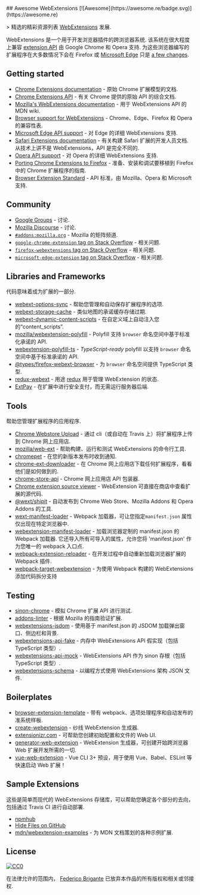 <div class="github-widget" data-repo="fregante/Awesome-WebExtensions"></div>
<script async src="https://pagead2.googlesyndication.com/pagead/js/adsbygoogle.js"></script><ins class="adsbygoogle" style="display:block" data-ad-client="ca-pub-6890694312814945" data-ad-slot="5473692530" data-ad-format="auto"  data-full-width-responsive="true"></ins><script>(adsbygoogle = window.adsbygoogle || []).push({});</script>
## Awesome WebExtensions [![Awesome](https://awesome.re/badge.svg)](https://awesome.re)

&gt; 精选的精彩资源列表 [WebExtensions](https://developer.mozilla.org/en-US/Add-ons/WebExtensions) 发展.

 WebExtensions 是一个用于开发浏览器插件的跨浏览器系统. 该系统在很大程度上兼容 [extension API](https://developer.chrome.com/extensions) 由 Google Chrome 和 Opera 支持. 为这些浏览器编写的扩展程序在大多数情况下会在 Firefox 或 [Microsoft Edge](https://developer.microsoft.com/en-us/microsoft-edge/platform/documentation/extensions/) 只是 [a few changes](https://developer.mozilla.org/en-US/Add-ons/WebExtensions/Porting_a_Google_Chrome_extension).



## Getting started

- [Chrome Extensions documentation](https://developer.chrome.com/extensions) - 原始 Chrome 扩展模型的文档.
- [Chrome Extensions API](https://developer.chrome.com/extensions/api_index) - 有关 Chrome 提供的原始 API 的综合文档.
- [Mozilla's WebExtensions documentation](https://developer.mozilla.org/en-US/Add-ons/WebExtensions) - 用于 WebExtensions API 的 MDN wiki.
- [Browser support for WebExtensions](https://developer.mozilla.org/en-US/Add-ons/WebExtensions/Browser_support_for_JavaScript_APIs) - Chrome、Edge、Firefox 和 Opera 的兼容性表.
- [Microsoft Edge API support](https://docs.microsoft.com/en-us/microsoft-edge/extensions/api-support/extension-api-roadmap) - 对 Edge 的详细 WebExtensions 支持.
- [Safari Extensions documentation](https://developer.apple.com/safari/extensions/)  - 有关构建 Safari 扩展的开发人员文档. 从技术上讲不是 WebExtensions，API 是完全不同的.
- [Opera API support](https://dev.opera.com/extensions/apis/) - 对 Opera 的详细 WebExtensions 支持.
- [Porting Chrome Extensions to Firefox](https://hacks.mozilla.org/2015/10/porting-chrome-extensions-to-firefox-with-webextensions/) - 准备、安装和调试要移植到 Firefox 中的 Chrome 扩展程序的指南.
- [Browser Extension Standard](https://browserext.github.io/browserext/) - API 标准，由 Mozilla、Opera 和 Microsoft 支持.

## Community

- [Google Groups](https://groups.google.com/a/chromium.org/forum/#!forum/chromium-extensions) - 讨论.
- [Mozilla Discourse](https://discourse.mozilla.org/c/add-ons) - 讨论.
- [`#addons:mozilla.org`](https://matrix.to/#/#addons:mozilla.org) - Mozilla 的矩阵频道.
- [`google-chrome-extension` tag on Stack Overflow](https://stackoverflow.com/questions/tagged/google-chrome-extension) - 相关问题.
- [`firefox-webextensions` tag on Stack Overflow](https://stackoverflow.com/questions/tagged/firefox-webextensions) - 相关问题.
- [`microsoft-edge-extension` tag on Stack Overflow](https://stackoverflow.com/questions/tagged/microsoft-edge-extension) - 相关问题.

## Libraries and Frameworks

代码意味着成为扩展的一部分.

- [webext-options-sync](https://github.com/fregante/webext-options-sync) - 帮助您管理和自动保存扩展程序的选项.
- [webext-storage-cache](https://github.com/fregante/webext-storage-cache) - 类似地图的承诺缓存存储过期.
- [webext-dynamic-content-scripts](https://github.com/fregante/webext-dynamic-content-scripts) - 在自定义域上自动注入您的“content_scripts”.
- [mozilla/webextension-polyfill](https://github.com/mozilla/webextension-polyfill) - Polyfill 支持 `browser` 命名空间中基于标准化承诺的 API.
- [webextension-polyfill-ts](https://github.com/Lusito/webextension-polyfill-ts) - *TypeScript-ready* polyfill 以支持 `browser` 命名空间中基于标准承诺的 API.
- [@types/firefox-webext-browser](https://www.npmjs.com/package/@types/firefox-webext-browser) - 为 `browser` 命名空间提供 TypeScript 类型.
- [redux-webext](https://github.com/ivantsov/redux-webext) - 用途 [redux](https://github.com/reactjs/redux) 用于管理 WebExtension 的状态.
- [ExtPay](https://github.com/Glench/ExtPay) - 在扩展中进行安全支付，而无需运行服务器后端.

## Tools

帮助您管理扩展程序的应用程序.

- [Chrome Webstore Upload](https://github.com/DrewML/chrome-webstore-upload-cli) - 通过 cli（或自动在 Travis 上）将扩展程序上传到 Chrome 网上应用店.
- [mozilla/web-ext](https://github.com/mozilla/web-ext) - 帮助构建、运行和测试 WebExtensions 的命令行工具.
- [chromepet](https://github.com/ZenHubIO/chromepet) - 在您的新版本发布时收到通知.
- [chrome-ext-downloader](https://github.com/jiripospisil/chrome-ext-downloader) - 在 Chrome 网上应用店下载任何扩展程序，看看他们是如何做到的.
- [chrome-store-api](https://github.com/acvetkov/chrome-store-api) - Chrome 网上应用店 API 包装器.
- [Chrome extension source viewer](https://github.com/Rob--W/crxviewer) - WebExtension 可直接在商店中查看扩展的源代码.
- [@wext/shipit](https://github.com/LinusU/wext-shipit) - 自动发布到 Chrome Web Store、Mozilla Addons 和 Opera Addons 的工具.
- [wext-manifest-loader](https://github.com/abhijithvijayan/wext-manifest-loader) - Webpack 加载器，可让您指定`manifest.json` 属性仅出现在特定浏览器中.
- [webextension-manifest-loader](https://github.com/jsmnbom/webextension-manifest-loader)  - 加载浏览器定制的 manifest.json 的 Webpack 加载器. 它还导入所有可导入的属性，允许您将 &#39;manifest.json&#39; 作为您唯一的 webpack 入口点.
- [webpack-extension-reloader](https://github.com/rubenspgcavalcante/webpack-extension-reloader) - 在开发过程中自动重新加载浏览器扩展的 Webpack 插件.
- [webpack-target-webextension](https://github.com/awesome-webextension/webpack-target-webextension) - 为使用 Webpack 构建的 WebExtensions 添加代码拆分支持

## Testing

- [sinon-chrome](https://github.com/acvetkov/sinon-chrome) - 模拟 Chrome 扩展 API 进行测试.
- [addons-linter](https://github.com/mozilla/addons-linter) - 根据 Mozilla 的指南验证扩展.
- [webextensions-jsdom](https://github.com/stoically/webextensions-jsdom) - 使用基于 manifest.json 的 JSDOM 加载弹出窗口、侧边栏和背景.
- [webextensions-api-fake](https://github.com/stoically/webextensions-api-fake) - 内存中 WebExtensions API 假实现（包括 TypeScript 类型）.
- [webextensions-api-mock](https://github.com/stoically/webextensions-api-mock) - WebExtensions API 作为 sinon 存根（包括 TypeScript 类型）.
- [webextensions-schema](https://github.com/stoically/webextensions-schema) - 以编程方式使用 WebExtensions 架构 JSON 文件.

## Boilerplates

- [browser-extension-template](https://github.com/notlmn/browser-extension-template) - 带有 webpack、选项处理程序和自动发布的准系统样板.
- [create-webextension](https://github.com/rpl/create-webextension) - 纱线 WebExtension 生成器.
- [extensionizr.com](https://extensionizr.com) - 可帮助您创建初始配置和文件的 Web UI.
- [generator-web-extension](https://github.com/HaNdTriX/generator-web-extension) - WebExtension 生成器，可创建开始跨浏览器 Web 扩展开发所需的一切.
- [vue-web-extension](https://github.com/Kocal/vue-web-extension) - Vue CLI 3+ 预设，用于使用 Vue、Babel、ESLint 等快速启动 Web 扩展！

## Sample Extensions

这些是简单而现代的 WebExtensions 存储库，可以帮助您确定各个部分的去向，包括通过 Travis CI 进行自动部署.

- [npmhub](https://github.com/npmhub/npmhub)
- [Hide Files on GitHub](https://github.com/sindresorhus/hide-files-on-github)
- [mdn/webextension-examples](https://github.com/mdn/webextensions-examples) - 为 MDN 文档策划的各种示例扩展.

## License

[![CC0](https://mirrors.creativecommons.org/presskit/buttons/88x31/svg/cc-zero.svg)](https://creativecommons.org/publicdomain/zero/1.0/)

在法律允许的范围内， [Federico Brigante](https://bfred.it) 已放弃本作品的所有版权和相关或邻接权.
